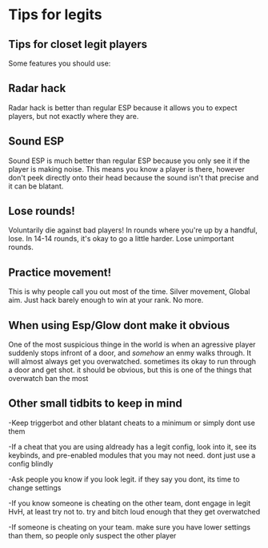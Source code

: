 # Tips for legits

## Tips for closet legit players

Some features you should use:

## Radar hack

Radar hack is better than regular ESP because it allows you to expect players, but not exactly where they are.

## Sound ESP

Sound ESP is much better than regular ESP because you only see it if the player is making noise. This means you know a player is there, however don't peek directly onto their head because the sound isn't that precise and it can be blatant.

## Lose rounds!

Voluntarily die against bad players! In rounds where you're up by a handful, lose. In 14-14 rounds, it's okay to go a little harder. Lose unimportant rounds.

## Practice movement!

This is why people call you out most of the time. Silver movement, Global aim. Just hack barely enough to win at your rank. No more.

## When using Esp/Glow dont make it obvious

One of the most suspicious thinge in the world is when an agressive player suddenly stops infront of a door, and *somehow* an enmy walks through. It will almost always get you overwatched. sometimes its okay to run through a door and get shot. it should be obvious, but this is one of the things that overwatch ban the most

## Other small tidbits to keep in mind

-Keep triggerbot and other blatant cheats to a minimum or simply dont use them

-If a cheat that you are using aldready has a legit config, look into it, see its keybinds, and pre-enabled modules that you may not need. dont just use a config blindly 

-Ask people you know if you look legit. if they say you dont, its time to change settings

-If you know someone is cheating on the other team, dont engage in legit HvH, at least try not to. try and bitch loud enough that they get overwatched

-If someone is cheating on your team. make sure you have lower settings than them, so people only suspect the other player
